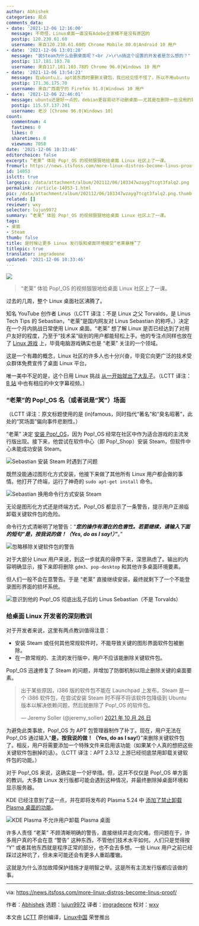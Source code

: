 ```yaml
---
author: Abhishek
categories: 观点
comments_data:
- date: '2021-12-06 12:16:00'
  message: 不奇怪，Linux桌面一直没有Adobe全家桶不是没有原因的
  postip: 120.230.61.60
  username: 来自120.230.61.60的 Chrome Mobile 80.0|Android 10 用户
- date: '2021-12-06 13:01:20'
  message: "装Steam为什么会删桌面呢？<br />\r\n搞这个设置的开发者是怎么想的？"
  postip: 117.181.103.78
  username: 来自117.181.103.78的 Chrome 96.0|Windows 10 用户
- date: '2021-12-06 13:54:23'
  message: 在ubuntu上，apt装东西时要删关键包，我已经见怪不怪了，所以不用ubuntu
  postip: 171.36.175.70
  username: 来自广西南宁的 Firefox 91.0|Windows 10 用户
- date: '2021-12-06 22:46:01'
  message: ubuntu还是好一点的，debian更容易动不动删桌面——尤其是在删除一些没用的软件时
  postip: 115.57.137.201
  username: 老沙 [Chrome 96.0|Windows 10]
count:
  commentnum: 4
  favtimes: 0
  likes: 0
  sharetimes: 0
  viewnum: 7050
date: '2021-12-06 10:33:46'
editorchoice: false
excerpt: “老莱” 体验 Pop!_OS 的视频狠狠地给桌面 Linux 社区上了一课。
fromurl: https://news.itsfoss.com/more-linux-distros-become-linus-proof/
id: 14053
islctt: true
largepic: /data/attachment/album/202112/06/103347wzayg7tcgt3falq2.png
permalink: /article-14053-1.html
pic: /data/attachment/album/202112/06/103347wzayg7tcgt3falq2.png.thumb.jpg
related: []
reviewer: wxy
selector: lujun9972
summary: “老莱” 体验 Pop!_OS 的视频狠狠地给桌面 Linux 社区上了一课。
tags:
- 桌面
- Steam
thumb: false
title: 是时候让更多 Linux 发行版和桌面环境接受“老莱暴捶”了
titlepic: true
translator: imgradeone
updated: '2021-12-06 10:33:46'
---
```


![](/data/attachment/album/202112/06/103347wzayg7tcgt3falq2.png)



> 
> “老莱” 体验 Pop!\_OS 的视频狠狠地给桌面 Linux 社区上了一课。
> 
> 
> 


过去的几周，整个 Linux 桌面社区沸腾了。


知名 YouTube 创作者 Linus（LCTT 译注：不是 Linux 之父 Torvalds，是 Linus Tech Tips 的 Sebastian，“老莱”是国内网友对 Linus Sebastian 的称呼。）决定在一个月内挑战日常使用 Linux 桌面。“老莱” 想了解 Linux 是否已经达到了对用户友好的程度，乃至于“技术呆”级别的用户都能轻松上手。他的专注点同样也放在了 [Linux 游戏](https://itsfoss.com/linux-gaming-guide/) 上，毕竟电脑游戏确实也是 “老莱” 关注的一个领域。


这是一个有趣的概念，Linux 社区的许多人也十分兴奋，毕竟它向更广泛的技术受众群体免费宣传了桌面 Linux 平台。


唯一美中不足的是，这个日用 Linux 挑战 [从一开始就出了大乱子](https://www.youtube.com/watch?v=0506yDSgU7M&t=788s)。（LCTT 译注：[B 站](https://www.bilibili.com/video/BV1Fh411b7q3?t=769) 中也有相应的中文字幕视频。）






### “老莱”的 Pop!\_OS 名（或者说是“冥”）场面


（LCTT 译注：原文标题使用的是 (in)famous，同时指代“著名”和“臭名昭著”，此处的“冥场面”偏向事件悲剧性。）


“老莱” 决定 [安装 Pop!\_OS](https://itsfoss.com/install-pop-os/)，因为 Pop!\_OS 经常在社区中作为适合游戏的主流发行版出现。接下来，他尝试在软件中心（即 Pop!\_Shop）安装 Steam，但软件中心未能成功安装 Steam。


![Sebastian 安装 Steam 时遇到了问题](/data/attachment/album/202112/06/103348rtsytyy4c445qsnd.jpg)


既然没能通过图形化方式安装，他接下来做了其他所有 Linux 用户都会做的事情。他打开了终端，运行了神奇的 `sudo apt-get install` 命令。


![Sebastian 换用命令行方式安装 Steam](/data/attachment/album/202112/06/103349m88u8z1mxfxb88x1.jpg)


无论是图形化方式还是终端方式，Pop!\_OS 都显示了一条警告，提示用户正濒临卸载关键软件包的危险。


命令行方式清晰明了地警告：“***您的操作有潜在的危害性。若要继续，请输入下面的短句“是，按我说的做！（Yes, do as I say!）”***。”


![忽略移除关键软件包的警告](/data/attachment/album/202112/06/103349i0oigtugmvkuo0m7.jpg)


对于大部分 Linux 用户来说，到这一步就真的得停下来，深思熟虑了。输出的内容明确显示，接下来即将删除 `gdm3`、`pop-desktop` 和其他许多桌面环境要素。


但人们一般不会在意警告。于是 “老莱” 直接继续安装，最终就剩下了一个不能登录图形界面的损坏系统。


![意识到他的 Pop!_OS 彻底出乱子后的 Linus Sebastian（不是 Torvalds）](/data/attachment/album/202112/06/103350zs99qt3qi1ay7n8y.jpg)


### 给桌面 Linux 开发者的深刻教训


对于开发者来说，这里有两点教训值得注意：


* 安装 Steam 或任何其他常规软件时，不能导致关键的图形界面软件包被删除。
* 在一款常规的、主流的发行版中，用户不应该能删除关键软件包。


Pop!\_OS 迅速修复了 Steam 的问题，并增加了防御机制以阻止删除关键的桌面要素。



> 
> 出于某些原因，i386 版的软件包不能在 Launchpad 上发布。Steam 是一个 i386 软件包，在尝试安装 Steam 时不得不将该软件包降级到 Ubuntu 版本以解决依赖问题，然后就删除了 Pop!\_OS 的软件包。
> 
> 
> — Jeremy Soller (@jeremy\_soller) [2021 年 10 月 26 日](https://twitter.com/jeremy_soller/status/1453008808314351628?ref_src=twsrc%5Etfw)
> 
> 
> 


为避免此类事故，Pop!\_OS 为 APT 包管理器制作了补丁。现在，用户无法在 Pop!\_OS 通过输入“**是，按我说的做！（Yes, do as I say!）**”来删除关键软件包了。相反，用户将需要添加一个特殊文件来启用该功能（如果某个人真的想把这些关键软件包删掉的话）。（LCTT 译注：APT 2.3.12 上游已经彻底禁用卸载关键软件包的功能。）


对于 Pop!\_OS 来说，这确实是一个好举措。但，这并不仅仅是 Pop!\_OS 单方面的教训。大多数 Linux 发行版都可能会遇到这种情况，并最终删除掉桌面环境和显示服务器。


KDE 已经注意到了这一点，并在即将发布的 Plasma 5.24 中 [添加了禁止卸载 Plasma 桌面的功能](/article-14015-1.html)。


![KDE Plasma 不允许用户卸载 Plasma 桌面](/data/attachment/album/202112/06/103351yy69caz4jgzk2sqy.png)


许多人责怪 “老莱” 不顾清晰明确的警告，直接继续并走向灾难。但问题在于，许多用户真的不会在意 “警告” 这种东西，不管他们技术水平如何。人们只是觉得按 “Y” 或者其他东西就是程序正常的部分，也不会去多想。一些 Linux 用户之前已经踩过这种坑了，但未来可能还会有更多人重蹈覆辙。


这就是为什么添加故障保护措施才是明智之举。这是所有主流发行版都应该做的事。




---


via: <https://news.itsfoss.com/more-linux-distros-become-linus-proof/>


作者：[Abhishek](https://news.itsfoss.com/author/root/) 选题：[lujun9972](https://github.com/lujun9972) 译者：[imgradeone](https://github.com/imgradeone) 校对：[wxy](https://github.com/wxy)


本文由 [LCTT](https://github.com/LCTT/TranslateProject) 原创编译，[Linux中国](https://linux.cn/) 荣誉推出